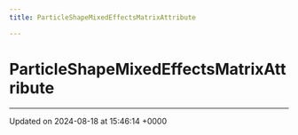 ```yaml
---
title: ParticleShapeMixedEffectsMatrixAttribute

---
```


# ParticleShapeMixedEffectsMatrixAttribute





-------------------------------

Updated on 2024-08-18 at 15:46:14 +0000